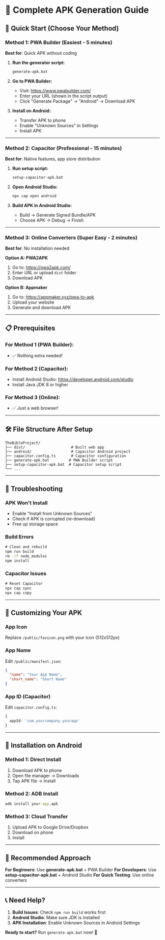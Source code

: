 # 🚀 Complete APK Generation Guide

## 🎯 Quick Start (Choose Your Method)

### Method 1: PWA Builder (Easiest - 5 minutes)
**Best for**: Quick APK without coding

1. **Run the generator script:**
   ```cmd
   generate-apk.bat
   ```

2. **Go to PWA Builder:**
   - Visit: https://www.pwabuilder.com/
   - Enter your URL (shown in the script output)
   - Click "Generate Package" → "Android" → Download APK

3. **Install on Android:**
   - Transfer APK to phone
   - Enable "Unknown Sources" in Settings
   - Install APK

---

### Method 2: Capacitor (Professional - 15 minutes)
**Best for**: Native features, app store distribution

1. **Run setup script:**
   ```cmd
   setup-capacitor-apk.bat
   ```

2. **Open Android Studio:**
   ```cmd
   npx cap open android
   ```

3. **Build APK in Android Studio:**
   - Build → Generate Signed Bundle/APK
   - Choose APK → Debug → Finish

---

### Method 3: Online Converters (Super Easy - 2 minutes)
**Best for**: No installation needed

**Option A: PWA2APK**
1. Go to: https://pwa2apk.com/
2. Enter URL or upload `dist` folder
3. Download APK

**Option B: Appmaker**
1. Go to: https://appmaker.xyz/pwa-to-apk
2. Upload your website
3. Generate and download APK

---

## 📋 Prerequisites

### For Method 1 (PWA Builder):
- ✅ Nothing extra needed!

### For Method 2 (Capacitor):
- Install Android Studio: https://developer.android.com/studio
- Install Java JDK 8 or higher

### For Method 3 (Online):
- ✅ Just a web browser!

---

## 🛠️ File Structure After Setup

```
TheBibleProject/
├── dist/                     # Built web app
├── android/                  # Capacitor Android project
├── capacitor.config.ts       # Capacitor configuration
├── generate-apk.bat         # PWA Builder script
├── setup-capacitor-apk.bat  # Capacitor setup script
└── ...
```

---

## 🔧 Troubleshooting

### APK Won't Install
- Enable "Install from Unknown Sources"
- Check if APK is corrupted (re-download)
- Free up storage space

### Build Errors
```cmd
# Clean and rebuild
npm run build
rm -rf node_modules
npm install
```

### Capacitor Issues
```cmd
# Reset Capacitor
npx cap sync
npx cap copy
```

---

## 🎨 Customizing Your APK

### App Icon
Replace `/public/favicon.png` with your icon (512x512px)

### App Name
Edit `/public/manifest.json`:
```json
{
  "name": "Your App Name",
  "short_name": "Short Name"
}
```

### App ID (Capacitor)
Edit `capacitor.config.ts`:
```typescript
{
  appId: 'com.yourcompany.yourapp'
}
```

---

## 📱 Installation on Android

### Method 1: Direct Install
1. Download APK to phone
2. Open file manager → Downloads
3. Tap APK file → Install

### Method 2: ADB Install
```cmd
adb install your-app.apk
```

### Method 3: Cloud Transfer
1. Upload APK to Google Drive/Dropbox
2. Download on phone
3. Install

---

## 🌟 Recommended Approach

**For Beginners**: Use **generate-apk.bat** + PWA Builder
**For Developers**: Use **setup-capacitor-apk.bat** + Android Studio
**For Quick Testing**: Use online converters

---

## 📞 Need Help?

1. **Build Issues**: Check `npm run build` works first
2. **Android Studio**: Make sure JDK is installed
3. **APK Installation**: Enable Unknown Sources in Android Settings

**Ready to start?** Run `generate-apk.bat` now! 🚀
